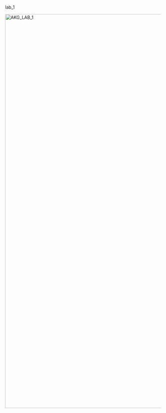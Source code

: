 lab_1

<img width="1919" height="1270" alt="AKG_LAB_1" src="https://github.com/user-attachments/assets/b4fe25ce-9b5b-4a43-bd69-13a2717ffb1c" />
